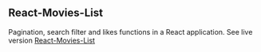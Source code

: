 ## React-Movies-List

Pagination, search filter and likes functions in a React application.
See live version [React-Movies-List](React-Movies-List)
